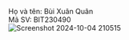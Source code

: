 Họ và tên: Bùi Xuân Quân <br>
Mã SV: BIT230490 <br>
![Screenshot 2024-10-04 210515](https://github.com/user-attachments/assets/83f8bd0d-b322-4636-a5bd-cd6f48d4709d)
